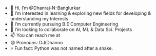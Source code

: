 - 👋 Hi, I’m @Dhanraj-N-Banglurkar
- 👀 I’m interested in learning & exploring new fields for developing & understanding my Interests.
- 🌱 I’m currently pursuing B.E Computer Engineering
- 💞️ I’m looking to collaborate on AI, ML & Data Sci. Projects
- 📫 You can reach me at  
- 😄 Pronouns: DJ/Dhanno
- ⚡ Fun fact: Python was not named after a snake.

<!---
Dhanraj-N-Banglurkar/Dhanraj-N-Banglurkar is a ✨ special ✨ repository because its `README.md` (this file) appears on your GitHub profile.
You can click the Preview link to take a look at your changes.
--->
